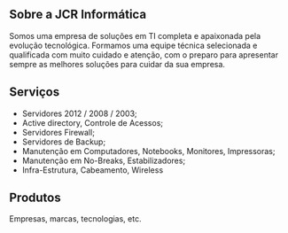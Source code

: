 ## Sobre a JCR Informática

Somos uma empresa de soluções em TI completa e apaixonada pela evolução tecnológica. Formamos uma equipe técnica selecionada e qualificada com muito cuidado e atenção, com o preparo para apresentar sempre as melhores soluções para cuidar da sua empresa.

## Serviços

- Servidores 2012 / 2008 / 2003;
- Active directory, Controle de Acessos;
- Servidores Firewall;
- Servidores de Backup;
- Manutenção em Computadores, Notebooks, Monitores, Impressoras;
- Manutenção em No-Breaks, Estabilizadores;
- Infra-Estrutura, Cabeamento, Wireless

## Produtos

Empresas, marcas, tecnologias, etc.